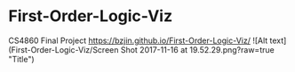 # First-Order-Logic-Viz
CS4860 Final Project
https://bzjin.github.io/First-Order-Logic-Viz/
![Alt text](First-Order-Logic-Viz/Screen Shot 2017-11-16 at 19.52.29.png?raw=true "Title")
